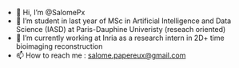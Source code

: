 - 👋 Hi, I’m @SalomePx
- 👀 I’m student in last year of MSc in Artificial Intelligence and Data Science (IASD) at Paris-Dauphine Univeristy (reseach oriented)
- 🌱 I’m currently working at Inria as a research intern in 2D+ time bioimaging reconstruction
- 📫 How to reach me : salome.papereux@gmail.com


